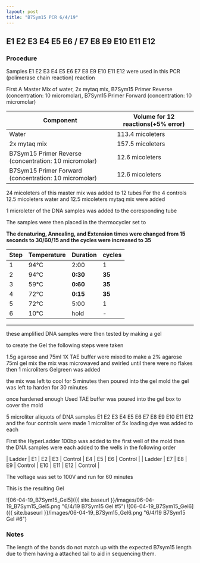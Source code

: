 ```yaml
---
layout: post
title: "B7Sym15 PCR 6/4/19"
---
```


##   E1 E2 E3 E4 E5 E6 / E7 E8 E9 E10 E11 E12

### Procedure

Samples E1 E2 E3 E4 E5 E6 E7 E8 E9 E10 E11 E12 were used in this PCR (polimerase chain reaction) reaction 

First A Master Mix of water, 2x mytaq mix, B7Sym15 Primer Reverse (concentration: 10 micromolar), B7Sym15 Primer Forward (concentration: 10 micromolar)


|Component| Volume for 12 reactions(+5% error)|
|---------|---------------------------|
|Water| 113.4 micoleters|
|2x mytaq mix| 157.5 micoleters|
|B7Sym15 Primer Reverse (concentration: 10 micromolar)| 12.6 micoleters|
|B7Sym15 Primer Forward (concentration: 10 micromolar)| 12.6 micoleters|

24 micoleters of this master mix was added to 12 tubes 
For the 4 controls 12.5 micoleters water and 12.5 micoleters mytaq mix were added

1 microleter of the DNA samples was added to the coresponding tube

The samples were then placed in the thermocycler set to 

**The denaturing, Annealing, and Extension times were changed from 15 seconds to 30/60/15 and the cycles were increased to 35**

|Step|Temperature|Duration|cycles|
|----|-------|--------|-------|
|1|94°C|2:00|1|
|2|94°C|**0:30**|**35**|
|3|59°C|**0:60**|**35**|
|4|72°C|**0:15**|**35**|
|5|72°C|5:00|1|
|6|10°C|hold|-|

___________

these amplified DNA samples were then tested by making a gel

to create the Gel the following steps were taken 

1.5g agarose and 75ml 1X TAE buffer were mixed to make a 2% agarose 75ml gel mix 
the mix was microwaved and swirled until there were no flakes 
then 1 microliters Gelgreen was added

the mix was left to cool for 5 minutes then poured into the gel mold
the gel was left to harden for 30 minutes 

once hardened enough Used TAE buffer was poured into the gel box to cover the mold

5 microliter aliquots of DNA samples E1 E2 E3 E4 E5 E6 E7 E8 E9 E10 E11 E12 and the four controls were made 
1 microliter of 5x loading dye was added to each

First the HyperLadder 100bp was added to the first well of the mold 
then the DNA samples were each added to the wells in the following order 

| Ladder | E1 | E2 | E3 | Control | E4 | E5 | E6 | Control |
| Ladder | E7 | E8 | E9 | Control | E10 | E11 | E12 | Control |

The voltage was set to 100V and run for 60 minutes


This is the resulting Gel

![06-04-19_B7Sym15_Gel5]({{ site.baseurl }}/images/06-04-19_B7Sym15_Gel5.png "6/4/19 B7Sym15 Gel #5")
![06-04-19_B7Sym15_Gel6]({{ site.baseurl }}/images/06-04-19_B7Sym15_Gel6.png "6/4/19 B7Sym15 Gel #6")
### Notes

The length of the bands do not match up with the expected B7sym15 length due to them having a attached tail to aid in sequencing them.